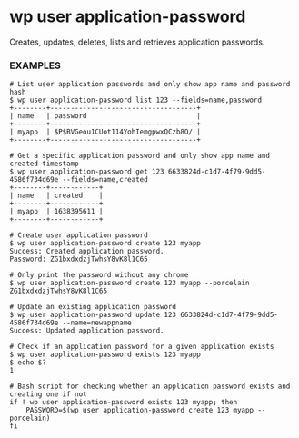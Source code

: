 # wp user application-password

Creates, updates, deletes, lists and retrieves application passwords.

### EXAMPLES

    # List user application passwords and only show app name and password hash
    $ wp user application-password list 123 --fields=name,password
    +--------+------------------------------------+
    | name   | password                           |
    +--------+------------------------------------+
    | myapp  | $P$BVGeou1CUot114YohIemgpwxQCzb8O/ |
    +--------+------------------------------------+

    # Get a specific application password and only show app name and created timestamp
    $ wp user application-password get 123 6633824d-c1d7-4f79-9dd5-4586f734d69e --fields=name,created
    +--------+------------+
    | name   | created    |
    +--------+------------+
    | myapp  | 1638395611 |
    +--------+------------+

    # Create user application password
    $ wp user application-password create 123 myapp
    Success: Created application password.
    Password: ZG1bxdxdzjTwhsY8vK8l1C65

    # Only print the password without any chrome
    $ wp user application-password create 123 myapp --porcelain
    ZG1bxdxdzjTwhsY8vK8l1C65

    # Update an existing application password
    $ wp user application-password update 123 6633824d-c1d7-4f79-9dd5-4586f734d69e --name=newappname
    Success: Updated application password.

    # Check if an application password for a given application exists
    $ wp user application-password exists 123 myapp
    $ echo $?
    1

    # Bash script for checking whether an application password exists and creating one if not
    if ! wp user application-password exists 123 myapp; then
        PASSWORD=$(wp user application-password create 123 myapp --porcelain)
    fi




